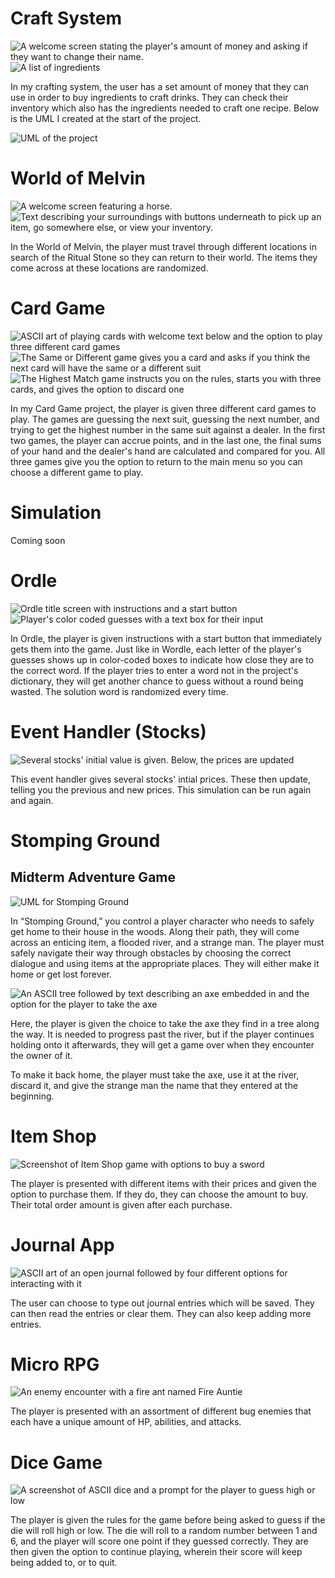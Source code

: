 # Craft System

![A welcome screen stating the player's amount of money and asking if they want to change their name.](https://i.imgur.com/yxEHuTi.png)
![A list of ingredients](https://i.imgur.com/6I3s12U.png)

In my crafting system, the user has a set amount of money that they can use in order to buy ingredients to craft drinks. They can check their inventory which also has the ingredients needed to craft one recipe. Below is the UML I created at the start of the project.

![UML of the project](https://i.imgur.com/cozLrpu.png)

# World of Melvin

![A welcome screen featuring a horse.](https://imgur.com/acYqRR0)
![Text describing your surroundings with buttons underneath to pick up an item, go somewhere else, or view your inventory.](https://imgur.com/VX87tOc)

In the World of Melvin, the player must travel through different locations in search of the Ritual Stone so they can return to their world. The items they come across at these locations are randomized.

# Card Game

![ASCII art of playing cards with welcome text below and the option to play three different card games](https://i.imgur.com/PQZf2Az.png)
![The Same or Different game gives you a card and asks if you think the next card will have the same or a different suit](https://i.imgur.com/woxL99x.png)
![The Highest Match game instructs you on the rules, starts you with three cards, and gives the option to discard one](https://i.imgur.com/Kc7N4yN.png)

In my Card Game project, the player is given three different card games to play. The games are guessing the next suit, guessing the next number, and trying to get the highest number in the same suit against a dealer. In the first two games, the player can accrue points, and in the last one, the final sums of your hand and the dealer's hand are calculated and compared for you. All three games give you the option to return to the main menu so you can choose a different game to play.

# Simulation

Coming soon

# Ordle

![Ordle title screen with instructions and a start button](https://i.imgur.com/69RMwzG.png)
![Player's color coded guesses with a text box for their input](https://i.imgur.com/SbMZE8Q.png)

In Ordle, the player is given instructions with a start button that immediately gets them into the game. Just like in Wordle, each letter of the player's guesses shows up in color-coded boxes to indicate how close they are to the correct word. If the player tries to enter a word not in the project's dictionary, they will get another chance to guess without a round being wasted. The solution word is randomized every time.

# Event Handler (Stocks)

![Several stocks' initial value is given. Below, the prices are updated](https://i.imgur.com/sP2LNx9.png)

This event handler gives several stocks' intial prices. These then update, telling you the previous and new prices. This simulation can be run again and again.

# Stomping Ground
## Midterm Adventure Game

![UML for Stomping Ground](https://i.imgur.com/3HE1V3z.png)

In “Stomping Ground,” you control a player character who needs to safely get home to their house in the woods. Along their path, they will come across an enticing item, a flooded river, and a strange man. The player must safely navigate their way through obstacles by choosing the correct dialogue and using items at the appropriate places. They will either make it home or get lost forever.

![An ASCII tree followed by text describing an axe embedded in and the option for the player to take the axe](https://i.imgur.com/0XRxQk0.png)

Here, the player is given the choice to take the axe they find in a tree along the way. It is needed to progress past the river, but if the player continues holding onto it afterwards, they will get a game over when they encounter the owner of it.

To make it back home, the player must take the axe, use it at the river, discard it, and give the strange man the name that they entered at the beginning.

# Item Shop

![Screenshot of Item Shop game with options to buy a sword](https://i.imgur.com/4q5y5Oj.png)

The player is presented with different items with their prices and given the option to purchase them. If they do, they can choose the amount to buy. Their total order amount is given after each purchase.

# Journal App

![ASCII art of an open journal followed by four different options for interacting with it](https://i.imgur.com/iPL1Ped.png)

The user can choose to type out journal entries which will be saved. They can then read the entries or clear them. They can also keep adding more entries.

# Micro RPG

![An enemy encounter with a fire ant named Fire Auntie](https://i.imgur.com/jBqbBwW.png)

The player is presented with an assortment of different bug enemies that each have a unique amount of HP, abilities, and attacks.

# Dice Game

![A screenshot of ASCII dice and a prompt for the player to guess high or low](https://i.imgur.com/aLy8nBg.png)

The player is given the rules for the game before being asked to guess if the die will roll high or low. The die will roll to a random number between 1 and 6, and the player will score one point if they guessed correctly. They are then given the option to continue playing, wherein their score will keep being added to, or to quit.
